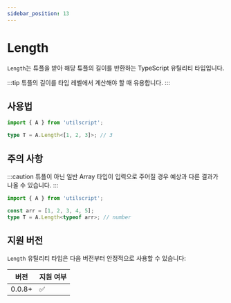 ```yaml
---
sidebar_position: 13
---
```


# Length

`Length`는 튜플을 받아 해당 튜플의 길이를 반환하는 TypeScript 유틸리티 타입입니다.

:::tip
튜플의 길이를 타입 레벨에서 계산해야 할 때 유용합니다.
:::

## 사용법

```ts
import { A } from 'utilscript';

type T = A.Length<[1, 2, 3]>; // 3
```

## 주의 사항

:::caution
튜플이 아닌 일반 Array 타입이 입력으로 주어질 경우 예상과 다른 결과가 나올 수 있습니다.
:::

```ts
import { A } from 'utilscript';

const arr = [1, 2, 3, 4, 5];
type T = A.Length<typeof arr>; // number
```

## 지원 버전

`Length` 유틸리티 타입은 다음 버전부터 안정적으로 사용할 수 있습니다:

| 버전   | 지원 여부 |
| ------ | --------- |
| 0.0.8+ | ✅        |
